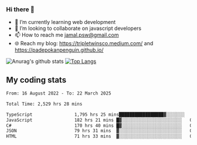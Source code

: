 ### Hi there 👋

<!--
**padepokanpenguin/padepokanpenguin** is a ✨ _special_ ✨ repository because its `README.md` (this file) appears on your GitHub profile.
-->

- 🌱 I’m currently learning  web development
- 👯 I’m looking to collaborate on javascript developers
- 📫 How to reach me jamal.psw@gmail.com
- 🌐 Reach my blog:
   https://tripletwinsco.medium.com/ and
   https://padepokanpenguin.github.io/

![Anurag's github stats](https://github-readme-stats.vercel.app/api?username=padepokanpenguin&count_private=true&disable_animations=false&show_icons=true&theme=default)
[![Top Langs](https://github-readme-stats.vercel.app/api/top-langs/?username=padepokanpenguin&theme=default&layout=compact)](https://github.com/padepokanpenguin)

## My coding stats

<!--START_SECTION:waka-->

```txt
From: 16 August 2022 - To: 22 March 2025

Total Time: 2,529 hrs 28 mins

TypeScript                1,795 hrs 25 mins█████████████████▓░░░░░░░   70.98 %
JavaScript                182 hrs 21 mins █▓░░░░░░░░░░░░░░░░░░░░░░░   07.21 %
C#                        170 hrs 40 mins █▓░░░░░░░░░░░░░░░░░░░░░░░   06.75 %
JSON                      79 hrs 31 mins  ▓░░░░░░░░░░░░░░░░░░░░░░░░   03.14 %
HTML                      71 hrs 33 mins  ▓░░░░░░░░░░░░░░░░░░░░░░░░   02.83 %
```

<!--END_SECTION:waka-->



